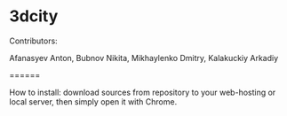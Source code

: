 3dcity
======

Contributors:

Afanasyev Anton, Bubnov Nikita, Mikhaylenko Dmitry, Kalakuckiy Arkadiy

======

How to install:
download sources from repository to your web-hosting or local server, then simply open it with Chrome.

